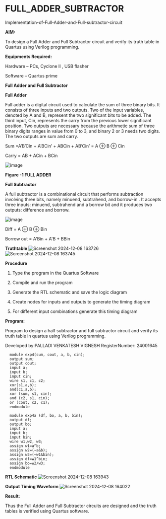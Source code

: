 # FULL_ADDER_SUBTRACTOR

Implementation-of-Full-Adder-and-Full-subtractor-circuit

**AIM:**

To design a Full Adder and Full Subtractor circuit and verify its truth table in Quartus using Verilog programming.

**Equipments Required:**

Hardware – PCs, Cyclone II , USB flasher

Software – Quartus prime

**Full Adder and Full Subtractor**

**Full Adder**

Full adder is a digital circuit used to calculate the sum of three binary bits. It consists of three inputs and two outputs. Two of the input variables, denoted by A and B, represent the two significant bits to be added. The third input, Cin, represents the carry from the previous lower significant position. Two outputs are necessary because the arithmetic sum of three binary digits ranges in value from 0 to 3, and binary 2 or 3 needs two digits. The two outputs are sum and carry.

Sum =A’B’Cin + A’BCin’ + ABCin + AB’Cin’ = A ⊕ B ⊕ Cin 

Carry = AB + ACin + BCin

![image](https://github.com/naavaneetha/FULL_ADDER_SUBTRACTOR/assets/154305477/0f30ba51-5ffb-4198-845f-18e054f675e7)

**Figure -1 FULL ADDER**

**Full Subtractor**

A full subtractor is a combinational circuit that performs subtraction involving three bits, namely minuend, subtrahend, and borrow-in . It accepts three inputs: minuend, subtrahend and a borrow bit and it produces two outputs: difference and borrow.

![image](https://github.com/naavaneetha/FULL_ADDER_SUBTRACTOR/assets/154305477/02b24f51-ab51-4304-9ad6-7b81ffc1ead5)

Diff = A ⊕ B ⊕ Bin 

Borrow out = A'Bin + A'B + BBin

**Truthtable**
![Screenshot 2024-12-08 163726](https://github.com/user-attachments/assets/5225aa1e-e932-4bb4-80c1-35b6f8b9492a)
![Screenshot 2024-12-08 163745](https://github.com/user-attachments/assets/76de5dc8-9080-4f54-84cb-1ba1736f997c)

**Procedure**
1.  Type the program in the Quartus Software

2.  Compile and run the program

3.  Generate the RTL schematic and save the logic diagram

4.  Create nodes for inputs and outputs to generate the timing diagram

5.  For different input combinations generate this timing diagram

**Program:**

Program to design a half subtractor and full subtractor circuit and verify its truth table in quartus using Verilog programming. 

Developed by:PALLADI VENKATESH VIGNESH RegisterNumber: 24001645

      module exp4(sum, cout, a, b, cin);
      output sum;
      output cout;
      input a;
      input b;
      input cin;
      wire s1, c1, c2;
      xor(s1,a,b);
      and(c1,a,b);
      xor (sum, s1, cin);
      and (c2, s1, cin);
      or (cout, c2, c1);
      endmodule
      
      module exp4a (df, bo, a, b, bin);
      output df;
      output bo;
      input a;
      input b;
      input bin;
      wire w1,w2, w3;
      assign w1=a^b;
      assign w2=(~a&b);
      assign w3=(~w1&bin);
      assign df=w1^bin;
      assign bo=w2/w3;
      endmodule


**RTL Schematic**
![Screenshot 2024-12-08 163943](https://github.com/user-attachments/assets/b0f89aee-3dad-40a3-bf35-5183bd2311aa)

**Output Timing Waveform**
![Screenshot 2024-12-08 164022](https://github.com/user-attachments/assets/90b13df5-465e-4449-a0bc-53491f9faa29)

**Result:**

Thus the Full Adder and Full Subtractor circuits are designed and the truth tables is verified using Quartus software.



